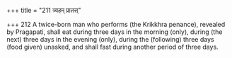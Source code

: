+++
title = "211 त्र्यहम् प्रातस्"

+++
212	A twice-born man who performs (the Krikkhra penance), revealed by Pragapati, shall eat during three days in the morning (only), during (the next) three days in the evening (only), during the (following) three days (food given) unasked, and shall fast during another period of three days.